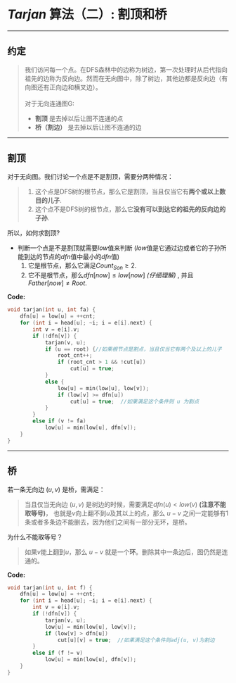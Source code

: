# $Tarjan$ 算法（二）: 割顶和桥
--------
## 约定
> 我们访问每一个点。在DFS森林中的边称为树边，第一次处理时从后代指向祖先的边称为反向边。然而在无向图中，除了树边，其他边都是反向边（有向图还有正向边和横叉边）。\
\
> 对于无向连通图G:
> * **割顶** 是去掉以后让图不连通的点
> * **桥（割边）** 是去掉以后让图不连通的边

-------

## 割顶
对于无向图。我们讨论一个点是不是割顶，需要分两种情况：

> 1. 这个点是DFS树的根节点，那么它是割顶，当且仅当它有**两个或以上数目的儿子**.
> 2. 这个点不是DFS树的根节点，那么它**没有可以到达它的祖先的反向边的子孙**.

所以，如何求割顶?
* 判断一个点是不是割顶就需要$low$值来判断 ($low$值是它通过边或者它的子孙所能到达的节点的$dfn$值中最小的$dfn$值)
    1. 它是根节点，那么它满足$Count_{Son} \ge 2$.
    2. 它不是根节点，那么$dfn[now] \le low[now]$ *(仔细理解)* , 并且$Father[now] \ne Root$.

**Code:**
```c++
void tarjan(int u, int fa) {
    dfn[u] = low[u] = ++cnt;
    for (int i = head[u]; ~i; i = e[i].next) {
        int v = e[i].v;
        if (!dfn[v]) {
            tarjan(v, u);
            if (u == root) {//如果根节点是割点，当且仅当它有两个及以上的儿子
                root_cnt++;
                if (root_cnt > 1 && !cut[u])
                    cut[u] = true;
            }
            else {
                low[u] = min(low[u], low[v]);
                if (low[v] >= dfn[u])
                    cut[u] = true;  //如果满足这个条件则 u 为割点    
            }
        }
        else if (v != fa)
            low[u] = min(low[u], dfn[v]);
    }
}
```

------

## 桥

若一条无向边 $(u,v)$ 是桥，需满足：
> 当且仅当无向边 $(u,v)$ 是树边的时候，需要满足$dfn(u) < low(v)$ **(注意不能取等号)**， 也就是$v$向上翻不到$u$及其以上的点，那么 $u-v$ 之间一定能够有1条或者多条边不能删去，因为他们之间有一部分无环，是桥。

为什么不能取等号？
> 如果$v$能上翻到$u$，那么 $u-v$ 就是一个**环**。删除其中一条边后，图仍然是连通的。

**Code:**
```c++
void tarjan(int u, int f) {
    dfn[u] = low[u] = ++cnt;
    for (int i = head[u]; ~i; i = e[i].next) {
        int v = e[i].v;
        if (!dfn[v]) {
            tarjan(v, u);
            low[u] = min(low[u], low[v]);
            if (low[v] > dfn[u])
                cut[u][v] = true;  //如果满足这个条件则adj(u, v)为割边
        }
        else if (f != v)
            low[u] = min(low[u], dfn[v]);
    }
}
```
